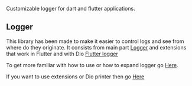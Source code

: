 Customizable logger for dart and flutter applications.


## Logger

This library has been made to make it easier to control logs and see from where do they originate.
It consists from main part [Logger](logger/README.md) and extensions that work in Flutter and with Dio [Flutter logger](flutter_logger/README.md)

To get more familiar with how to use or how to expand logger go [Here](logger/README.md).

If you want to use extensions or Dio printer then go [Here](flutter_logger/README.md)